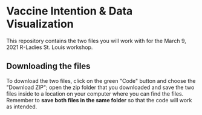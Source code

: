 # Vaccine Intention & Data Visualization

This repository contains the two files you will work with for the March 9, 2021 R-Ladies St. Louis workshop.

## Downloading the files 

To download the two files, click on the green "Code" button and choose the "Download ZIP"; open the zip folder that you downloaded and save the two files inside to a location on your computer where you can find the files. Remember to **save both files in the same folder** so that the code will work as intended.
